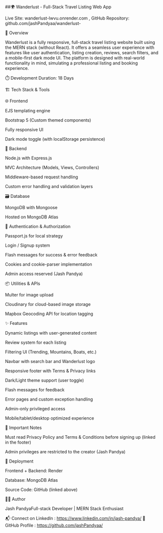 ##🌍 Wanderlust - Full-Stack Travel Listing Web App

Live Site: wanderlust-lwvu.onrender.com  , GitHub Repository: github.com/jashPandyaa/wanderlust-

📌 Overview

Wanderlust is a fully responsive, full-stack travel listing website built using the MERN stack (without React). It offers a seamless user experience with features like user authentication, listing creation, reviews, search filters, and a mobile-first dark mode UI. The platform is designed with real-world functionality in mind, simulating a professional listing and booking experience.

⏱️ Development Duration: 18 Days

🏗️ Tech Stack & Tools

🌐 Frontend

EJS templating engine

Bootstrap 5 (Custom themed components)

Fully responsive UI

Dark mode toggle (with localStorage persistence)

🧠 Backend

Node.js with Express.js

MVC Architecture (Models, Views, Controllers)

Middleware-based request handling

Custom error handling and validation layers

🗃️ Database

MongoDB with Mongoose

Hosted on MongoDB Atlas

🔐 Authentication & Authorization

Passport.js for local strategy

Login / Signup system

Flash messages for success & error feedback

Cookies and cookie-parser implementation

Admin access reserved (Jash Pandya)

📦 Utilities & APIs

Multer for image upload

Cloudinary for cloud-based image storage

Mapbox Geocoding API for location tagging

✨ Features

Dynamic listings with user-generated content

Review system for each listing

Filtering UI (Trending, Mountains, Boats, etc.)

Navbar with search bar and Wanderlust logo

Responsive footer with Terms & Privacy links

Dark/Light theme support (user toggle)

Flash messages for feedback

Error pages and custom exception handling

Admin-only privileged access

Mobile/tablet/desktop optimized experience

🔐 Important Notes

Must read Privacy Policy and Terms & Conditions before signing up (linked in the footer)

Admin privileges are restricted to the creator (Jash Pandya)

🚀 Deployment

Frontend + Backend: Render

Database: MongoDB Atlas

Source Code: GitHub (linked above)

👨‍💻 Author

Jash PandyaFull-stack Developer | MERN Stack Enthusiast

📬 Connect on LinkedIn : https://www.linkedin.com/in/jash-pandya/
📁 GitHub Profile : https://github.com/jashPandyaa/
